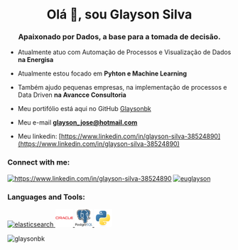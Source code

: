 <h1 align="center">Olá 👋, sou Glayson Silva</h1>
<h3 align="center">Apaixonado por Dados, a base para a tomada de decisão.</h3>

- Atualmente atuo com Automação de Processos e Visualização de Dados **na Energisa**

- Atualmente estou focado em  **Pyhton e Machine Learning**

- Também ajudo pequenas empresas, na implementação de processos e Data Driven **na Avancce Consultoria**

- Meu portifólio está aqui no GitHub [Glaysonbk](Glaysonbk)

- Meu e-mail **glayson_jose@hotmail.com**

- Meu linkedin: [https://www.linkedin.com/in/glayson-silva-38524890](https://www.linkedin.com/in/glayson-silva-38524890)

<h3 align="left">Connect with me:</h3>
<p align="left">
<a href="https://linkedin.com/in/https://www.linkedin.com/in/glayson-silva-38524890" target="blank"><img align="center" src="https://raw.githubusercontent.com/rahuldkjain/github-profile-readme-generator/master/src/images/icons/Social/linked-in-alt.svg" alt="https://www.linkedin.com/in/glayson-silva-38524890" height="30" width="40" /></a>
<a href="https://instagram.com/euglayson" target="blank"><img align="center" src="https://raw.githubusercontent.com/rahuldkjain/github-profile-readme-generator/master/src/images/icons/Social/instagram.svg" alt="euglayson" height="30" width="40" /></a>
</p>

<h3 align="left">Languages and Tools:</h3>
<p align="left"> <a href="https://www.elastic.co" target="_blank" rel="noreferrer"> <img src="https://www.vectorlogo.zone/logos/elastic/elastic-icon.svg" alt="elasticsearch" width="40" height="40"/> </a> <a href="https://www.oracle.com/" target="_blank" rel="noreferrer"> <img src="https://raw.githubusercontent.com/devicons/devicon/master/icons/oracle/oracle-original.svg" alt="oracle" width="40" height="40"/> </a> <a href="https://www.postgresql.org" target="_blank" rel="noreferrer"> <img src="https://raw.githubusercontent.com/devicons/devicon/master/icons/postgresql/postgresql-original-wordmark.svg" alt="postgresql" width="40" height="40"/> </a> <a href="https://www.python.org" target="_blank" rel="noreferrer"> <img src="https://raw.githubusercontent.com/devicons/devicon/master/icons/python/python-original.svg" alt="python" width="40" height="40"/> </a> </p>

<p><img align="center" src="https://github-readme-stats.vercel.app/api/top-langs?username=glaysonbk&show_icons=true&locale=en&layout=compact" alt="glaysonbk" /></p>
